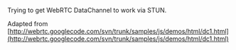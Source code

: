 Trying to get WebRTC DataChannel to work via STUN.

Adapted from [http://webrtc.googlecode.com/svn/trunk/samples/js/demos/html/dc1.html](http://webrtc.googlecode.com/svn/trunk/samples/js/demos/html/dc1.html)
